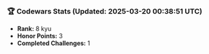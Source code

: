 ### 🏆 Codewars Stats (Updated: 2025-03-20 00:38:51 UTC)

- **Rank:** 8 kyu
- **Honor Points:** 3
- **Completed Challenges:** 1
